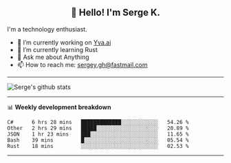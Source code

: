 <h2 align="center">👋 Hello! I'm Serge K.</h2>

I'm a technology enthusiast.

- 🔭 I’m currently working on [Yva.ai](https://www.yva.ai/)
- 🌱 I’m currently learning Rust
- 💬 Ask me about Anything
- 📫 How to reach me: sergey.gh@fastmail.com

-------
![Serge's github stats](https://github-readme-stats.vercel.app/api?username=phnx47&show_icons=true&theme=dark&count_private=true)

-------

📊 **Weekly development breakdown**
<!--START_SECTION:waka-->
```text
C#      6 hrs 28 mins   █████████████░░░░░░░░░░░░   54.26 % 
Other   2 hrs 29 mins   █████░░░░░░░░░░░░░░░░░░░░   20.89 % 
JSON    1 hr 23 mins    ███░░░░░░░░░░░░░░░░░░░░░░   11.65 % 
Bash    39 mins         █░░░░░░░░░░░░░░░░░░░░░░░░   05.54 % 
Rust    18 mins         ░░░░░░░░░░░░░░░░░░░░░░░░░   02.53 %
```
<!--END_SECTION:waka-->
-------

